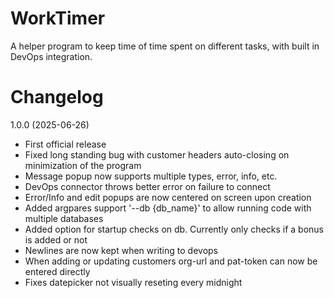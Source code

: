# WorkTimer
A helper program to keep time of time spent on different tasks, with built in DevOps integration.

# Changelog

1.0.0 (2025-06-26)
- First official release
- Fixed long standing bug with customer headers auto-closing on minimization of the program
- Message popup now supports multiple types, error, info, etc.
- DevOps connector throws better error on failure to connect
- Error/Info and edit popups are now centered on screen upon creation
- Added argpares support '--db {db_name}' to allow running code with multiple databases
- Added option for startup checks on db. Currently only checks if a bonus is added or not
- Newlines are now kept when writing to devops
- When adding or updating customers org-url and pat-token can now be entered directly
- Fixes datepicker not visually reseting every midnight
